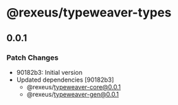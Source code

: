 # @rexeus/typeweaver-types

## 0.0.1

### Patch Changes

- 90182b3: Initial version
- Updated dependencies [90182b3]
  - @rexeus/typeweaver-core@0.0.1
  - @rexeus/typeweaver-gen@0.0.1
